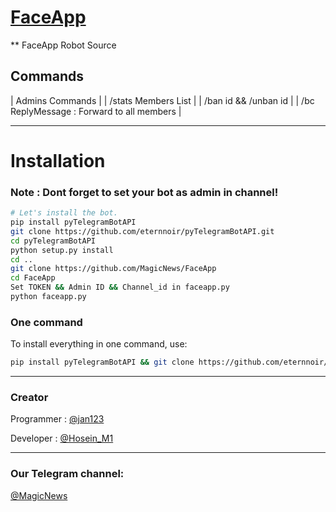 # [FaceApp](https://t.me/MajicNews)
** FaceApp Robot Source
## Commands

| Admins Commands |
| /stats Members List |
| /ban id && /unban id |
| /bc ReplyMessage : Forward to all members |

* * *

# Installation
### Note : Dont forget to set your bot as admin in channel!
```sh
# Let's install the bot.
pip install pyTelegramBotAPI
git clone https://github.com/eternnoir/pyTelegramBotAPI.git
cd pyTelegramBotAPI
python setup.py install
cd ..
git clone https://github.com/MagicNews/FaceApp
cd FaceApp
Set TOKEN && Admin ID && Channel_id in faceapp.py
python faceapp.py
```
### One command
To install everything in one command, use:
```sh
pip install pyTelegramBotAPI && git clone https://github.com/eternnoir/pyTelegramBotAPI.git && cd pyTelegramBotAPI && python setup.py install && cd .. && git clone https://github.com/MagicNews/FaceApp && cd FaceApp && python faceapp.py
```

* * *

### Creator

Programmer : [@jan123](https://t.me/jan123)

Developer : [@Hosein_M1](https://t.me/Hosein_M1)

* * *

### Our Telegram channel:

[@MagicNews](https://telegram.me/MagicNews)
